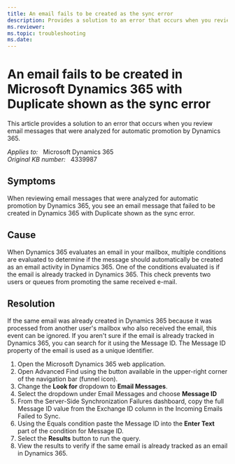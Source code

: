 ```yaml
---
title: An email fails to be created as the sync error 
description: Provides a solution to an error that occurs when you review email messages that were analyzed for automatic promotion by Dynamics 365.
ms.reviewer: 
ms.topic: troubleshooting
ms.date: 
---
```

# An email fails to be created in Microsoft Dynamics 365 with Duplicate shown as the sync error

This article provides a solution to an error that occurs when you review email messages that were analyzed for automatic promotion by Dynamics 365.

_Applies to:_ &nbsp; Microsoft Dynamics 365  
_Original KB number:_ &nbsp; 4339987

## Symptoms

When reviewing email messages that were analyzed for automatic promotion by Dynamics 365, you see an email message that failed to be created in Dynamics 365 with Duplicate shown as the sync error.

## Cause

When Dynamics 365 evaluates an email in your mailbox, multiple conditions are evaluated to determine if the message should automatically be created as an email activity in Dynamics 365. One of the conditions evaluated is if the email is already tracked in Dynamics 365. This check prevents two users or queues from promoting the same received e-mail.

## Resolution

If the same email was already created in Dynamics 365 because it was processed from another user's mailbox who also received the email, this event can be ignored. If you aren't sure if the email is already tracked in Dynamics 365, you can search for it using the Message ID. The Message ID property of the email is used as a unique identifier.

1. Open the Microsoft Dynamics 365 web application.
2. Open Advanced Find using the button available in the upper-right corner of the navigation bar (funnel icon).
3. Change the **Look for** dropdown to **Email Messages**.
4. Select the dropdown under Email Messages and choose **Message ID**  
5. From the Server-Side Synchronization Failures dashboard, copy the full Message ID value from the Exchange ID column in the Incoming Emails Failed to Sync.
6. Using the Equals condition paste the Message ID into the **Enter Text** part of the condition for Message ID.
7. Select the **Results** button to run the query.
8. View the results to verify if the same email is already tracked as an email in Dynamics 365.
